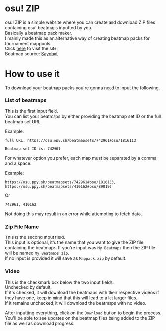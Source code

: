 # osu! ZIP

osu! ZIP is a simple website where you can create and download ZIP files containing osu! beatmaps inputted by you.\
Basically a beatmap pack maker.\
I mainly made this as an alternative way of creating beatmap packs for tournament mappools.\
Click [here](https://l-mario564.github.io/osu-ZIP/) to visit the site.\
Beatmap source: [Sayobot](https://osu.sayobot.cn/)

# How to use it

To download your beatmap packs you're gonna need to input the following. 

### List of beatmaps

This is the first input field.\
You can list your beatmaps by either providing the beatmap set ID or the full beatmap set URL.

Example:
```                           
full URL: https://osu.ppy.sh/beatmapsets/742961#osu/1816113

Beatmap set ID is: 742961
```
For whatever option you prefer, each map must be separated by a comma and a space.

Example:
```
https://osu.ppy.sh/beatmapsets/742961#osu/1816113, https://osu.ppy.sh/beatmapsets/410162#osu/890190
```
Or
```
742961, 410162
```
Not doing this may result in an error while attempting to fetch data.

### Zip File Name

This is the second input field.\
This input is optional, it's the name that you want to give the ZIP file containing the beatmaps. If you're input was `My Beatmaps` then the ZIP file will be named `My Beatmaps.zip`.\
If no input is provided it will save as `Mappack.zip` by default.

### Video

This is the checkmark box below the two input fields.\
Unchecked by default.\
If it's checked, it will download the beatmaps with their respective videos if they have one, keep in mind that this will lead to a lot larger files.\
If it remains unchecked, it will download the beatmaps with no video.

After inputting everything, click on the `Download` button to begin the process. You'll be able to see updates on the beatmap files being added to the ZIP file as well as download progress.